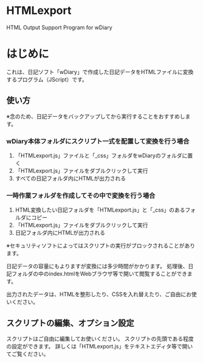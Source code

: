 # HTMLexport
HTML Output Support Program for wDiary



# はじめに

これは、日記ソフト「wDiary」で作成した日記データをHTMLファイルに変換するプログラム（JScript）です。



## 使い方

※念のため、日記データをバックアップしてから実行することをおすすめします。

### wDiary本体フォルダにスクリプト一式を配置して変換を行う場合

  1. 「HTMLexport.js」ファイルと「_css」フォルダをwDiaryのフォルダに置く
  2. 「HTMLexport.js」ファイルをダブルクリックして実行
  3. すべての日記フォルダ内にHTMLが出力される

### 一時作業フォルダを作成してその中で変換を行う場合

  1. HTML変換したい日記フォルダを「HTMLexport.js」と「_css」のあるフォルダにコピー
  2. 「HTMLexport.js」ファイルをダブルクリックして実行
  3. 日記フォルダ内にHTMLが出力される

※セキュリティソフトによってはスクリプトの実行がブロックされることがあります。

日記データの容量にもよりますが変換には多少時間がかかります。
処理後、日記フォルダの中のindex.htmlをWebブラウザ等で開いて閲覧することができます。

出力されたデータは、HTMLを整形したり、CSSを入れ替えたり、ご自由にお使いください。



## スクリプトの編集、オプション設定

スクリプトはご自由に編集してお使いください。
スクリプトの先頭である程度の設定ができます。
詳しくは「HTMLexport.js」をテキストエディタ等で開いてご覧ください。

